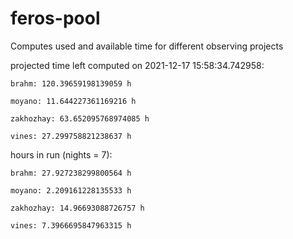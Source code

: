 # feros-pool
Computes used and available time for different observing projects

projected time left computed on 2021-12-17 15:58:34.742958:

    brahm: 120.39659198139059 h 

    moyano: 11.644227361169216 h 

    zakhozhay: 63.652095768974085 h 

    vines: 27.299758821238637 h 

hours in run (nights = 7):

    brahm: 27.927238299800564 h 

    moyano: 2.209161228135533 h 

    zakhozhay: 14.96693088726757 h 

    vines: 7.3966695847963315 h 

